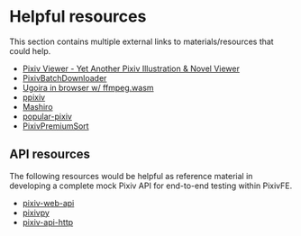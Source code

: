 # Helpful resources

This section contains multiple external links to materials/resources that could help.

- [Pixiv Viewer - Yet Another Pixiv Illustration & Novel Viewer](https://www.pixiv.pics/)
- [PixivBatchDownloader](https://github.com/xuejianxianzun/PixivBatchDownloader/tree/master/notes)
- [Ugoira in browser w/ ffmpeg.wasm](https://ugoira.vercel.app/)
- [ppixiv](https://github.com/ppixiv/ppixiv)
- [Mashiro](https://github.com/kokseen1/Mashiro)
- [popular-pixiv](https://github.com/Xpl0itR/popular-pixiv)
- [PixivPremiumSort](https://github.com/wallstudio/PixivPremiumSort)

## API resources

The following resources would be helpful as reference material in developing a complete mock Pixiv API for end-to-end testing within PixivFE.

- [pixiv-web-api](https://github.com/YieldRay/pixiv-web-api)
- [pixivpy](https://github.com/upbit/pixivpy)
- [pixiv-api-http](https://github.com/Dituon/pixiv-api-http)
